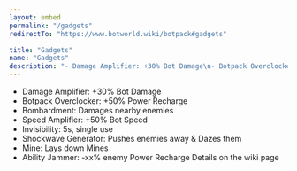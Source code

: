 ```yaml
---
layout: embed
permalink: "/gadgets"
redirectTo: "https://www.botworld.wiki/botpack#gadgets"

title: "Gadgets"
name: "Gadgets"
description: "- Damage Amplifier: +30% Bot Damage\n- Botpack Overclocker: +50% Power Recharge\n- Bombardment: Damages nearby enemies\n- Speed Amplifier: +50% Bot Speed\n- Invisibility: 5s, single use\n- Shockwave Generator: Pushes enemies away & Dazes them\n- Mine: Lays down Mines\n- Ability Jammer: -xx% enemy Power Recharge\nDetails on the wiki page"
---
```

- Damage Amplifier: +30% Bot Damage
- Botpack Overclocker: +50% Power Recharge
- Bombardment: Damages nearby enemies
- Speed Amplifier: +50% Bot Speed
- Invisibility: 5s, single use
- Shockwave Generator: Pushes enemies away & Dazes them
- Mine: Lays down Mines
- Ability Jammer: -xx% enemy Power Recharge
Details on the wiki page